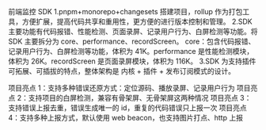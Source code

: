 前端监控 SDK
1.pnpm+monorepo+changesets 搭建项目，rollup 作为打包工具，方便扩展，提高代码共享和重用性，更方便的进行版本控制和管理。
2.SDK 主要功能有代码报错、性能检测、页面录屏、记录用户行为、白屏检测等功能。将 SDK 主要拆分为 core、performance、recordScreen。
core：包含代码报错、记录用户行为、白屏检测等功能，体积为 41K。performance 是性能检测模块，体积为 26K。recordScreen 是页面录屏模块，体积为 116K。
3.SDK 为支持插件可拓展、可插拔的特点，整体架构是 内核 + 插件 + 发布订阅模式的设计。

项目亮点 1：支持多种错误还原方式：定位源码、播放录屏、记录用户行为
项目亮点 2：支持项目的白屏检测，兼容有骨架屏、无骨架屏这两种情况
项目亮点 3：支持错误上报去重，错误生成唯一的 id，重复的代码错误只上报一次
项目亮点 4：支持多种上报方式，默认使用 web beacon，也支持图片打点、http 上报
